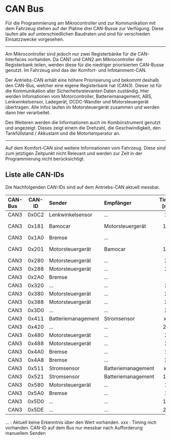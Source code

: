 # **CAN Bus**

Für die Programmierung am Mikrocontroller und zur Kommunikation mit dem Fahrzeug
stehen auf der Platine drei CAN-Busse zur Verfügung. Diese laufen alle auf
unterschiedlichen Baudraten und sind für verschieden Einsatzzwecke vorgesehen.

---

Am Mikrocontroller sind jedoch nur zwei Registerbänke für die CAN-Interfaces
vorhanden. Da CAN1 und CAN2 am Mikrocontroller die Registerbank teilen, werden diese
für die niedriger priorisierten CAN-Busse genutzt. Im Fahrzeug sind das der Komfort-
und Infotainment-CAN.

Der Antriebs-CAN erhält eine höhere Priorisierung und bekommt deshalb den CAN-Bus,
welcher eine eigene Registerbank hat (CAN3). Dieser ist für die Kommunikation aller
Sicherheitsrelevanten Daten zuständig. Hier werden Infomationen vom Motorcontroller,
Batteriemanagement, ABS, Lenkwinkelsensor, Ladegerät, DCDC-Wandler und
Motorsteuergerät übertragen. Alle Infos laufen im Motorsteuergerät zusammen und
werden dann hier verarbeitet.

Des Weiteren werden die Informationen auch im Kombiinstrument genutzt und angezeigt.
Dieses zeigt einem die Drehzahl, die Geschwindigkeit, den Tankfüllstand / Akkustant
und die Motortemperatur an.

---

Auf dem Komfort-CAN sind weitere Informationen vom Fahrzeug. Diese sind zum jetztigen
Zeitpunkt nicht Relevant und werden zur Zeit in der Programmierung nicht
berücksichtigt.

## Liste alle CAN-IDs

Die Nachfolgenden CAN-IDs sind auf dem Antriebs-CAN aktuell messbar.

| CAN-Bus | CAN-ID | Sender | Empfänger | Timing [ms] | DLC |
|:------- |:------:|:-------|:--------- |:------:|:---:|
| CAN3 | 0x0C2 | Lenkwinkelsensor | ... | 10 | 8 |
| CAN3 | 0x181 | Bamocar | Motorsteuergerät | 100 | 3 - 6 |
| CAN3 | 0x1A0 | Bremse | ... | 7 | 8 |
| CAN3 | 0x201 | Motorsteuergerät | Bamocar | 100 | 3 - 6 |
| CAN3 | 0x280 | Motorsteuergerät | ... | 20 | 8 |
| CAN3 | 0x288 | Motorsteuergerät | ... | 20 | 8 |
| CAN3 | 0x2A0 | Bremse | ... | ... | ... |
| CAN3 | 0x320 | ... | ... | 20 | 8 |
| CAN3 | 0x380 | Motorsteuergerät | ... | 20 | 8 |
| CAN3 | 0x388 | Motorsteuergerät | ... | 20 | 3 |
| CAN3 | 0x3D0 | ... | ... | 20 | 2 |
| CAN3 | 0x411 | Batteriemanagement | Stromsensor | xxx | 8 |
| CAN3 | 0x420 | ... | ... | 200 | 8 |
| CAN3 | 0x480 | Motorsteuergerät | ... | 20 | 8 |
| CAN3 | 0x488 | Motorsteuergerät | ... | 20 | 8 |
| CAN3 | 0x4A0 | Bremse | ... | 14 | 8 |
| CAN3 | 0x4A8 | Bremse | ... | 20 | 8 |
| CAN3 | 0x511 | Stromsensor | Batteriemanagement | xxx | 8 |
| CAN3 | 0x521 | Stromsensor | Batteriemanagement | 100 | 8 |
| CAN3 | 0x580 | Motorsteuergerät | ... | 10 | 8 |
| CAN3 | 0x5A0 | Bremse | ... | 14 | 8 |
| CAN3 | 0x5D0 | ... | ... | 100 | 6 |
| CAN3 | 0x5DE | ... | ... | 200 | 5 |

... :	Aktuell keine Erkenntnis über den Wert vorhanden.
xxx :	Timing nich vorhanden. CAN-ID auf dem Bus nur messbar nach Aufforderung
		manuellem Senden
